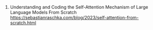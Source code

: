 1. Understanding and Coding the Self-Attention Mechanism of Large Language Models From Scratch
https://sebastianraschka.com/blog/2023/self-attention-from-scratch.html